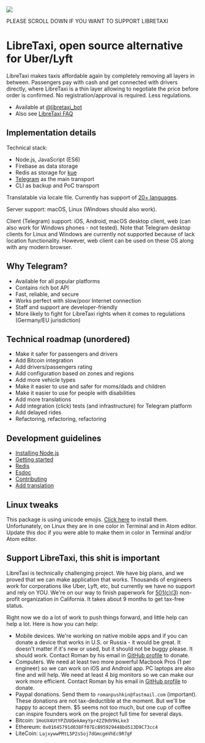 <div>
<a href="https://travis-ci.org/ro31337/libretaxi/">
<img src="https://api.travis-ci.org/ro31337/libretaxi.svg?branch=master"></img>
</a>
</div>

PLEASE SCROLL DOWN IF YOU WANT TO SUPPORT LIBRETAXI

# LibreTaxi, open source alternative for Uber/Lyft

LibreTaxi makes taxis affordable again by completely removing all layers in between. Passengers pay with cash and get connected with drivers directly, where LibreTaxi is a thin layer allowing to negotiate the price before order is confirmed. No registration/approval is required. Less regulations.

* Available at [@libretaxi_bot](https://telegram.me/libretaxi_bot)
* Also see [LibreTaxi FAQ](doc/FAQ.md)

## Implementation details

Technical stack:

* Node.js, JavaScript (ES6)
* Firebase as data storage
* Redis as storage for [kue](https://github.com/Automattic/kue)
* [Telegram](https://telegram.org) as the main transport
* CLI as backup and PoC transport

Translatable via locale file. Currently has support of [20+ languages](src/validations/supported-locales.js).

Server support: macOS, Linux (Windows should also work).

Client (Telegram) support: iOS, Android, macOS desktop client, web (can also work for Windows phones - not tested). Note that Telegram desktop clients for Linux and Windows are currently not supported because of lack location functionality. However, web client can be used on these OS along with any modern browser.

## Why Telegram?

* Available for all popular platforms
* Contains rich bot API
* Fast, reliable, and secure
* Works perfect with slow/poor Internet connection
* Staff and support are developer-friendly
* More likely to fight for LibreTaxi rights when it comes to regulations (Germany/EU jurisdiction)

## Technical roadmap (unordered)

* Make it safer for passengers and drivers
* Add Bitcoin integration
* Add drivers/passengers rating
* Add configuration based on zones and regions
* Add more vehicle types
* Make it easier to use and safer for moms/dads and children
* Make it easier to use for people with disabilities
* Add more translations
* Add integration (click) tests (and infrastructure) for Telegram platform
* Add delayed rides
* Refactoring, refactoring, refactoring

## Development guidelines

* [Installing Node.js](doc/NODEJS.md)
* [Getting started](doc/GETTING-STARTED.md)
* [Redis](doc/REDIS.md)
* [Esdoc](doc/ESDOC.md)
* [Contributing](doc/CONTRIBUTING.md)
* [Add translation](doc/TRANSLATE.md)

## Linux tweaks

This package is using unicode emojis. [Click here](https://github.com/eosrei/emojione-color-font#install-on-ubuntu-linux) to install them. Unfortunately, on Linux they are in one color in Terminal and in Atom editor. Update this doc if you were able to make them in color in Terminal and/or Atom editor.

## Support LibreTaxi, this shit is important

LibreTaxi is technically challenging project. We have big plans, and we proved that we can make application that works. Thousands of engineers work for corporations like Uber, Lyft, etc, but currently we have no support and rely on YOU. We're on our way to finish paperwork for [501(c)(3)](https://en.wikipedia.org/wiki/501(c)(3)_organization) non-profit organization in California. It takes about 9 months to get tax-free status.

Right now we do a lot of work to push things forward, and little help can help a lot. Here is how you can help:

* Mobile devices. We're working on native mobile apps and if you can donate a device that works in U.S. or Russia - it would be great. It doesn't matter if it's new or used, but it should not be buggy please. It should work. Contact Roman by his email in [GitHub profile](https://github.com/ro31337) to donate.
* Computers. We need at least two more powerful Macbook Pros (1 per engineer) so we can work on iOS and Android app. PC laptops are also fine and will help. We need at least 4 big monitors so we can make our work more efficient. Contact Roman by his email in [GitHub profile](https://github.com/ro31337) to donate.
* Paypal donations. Send them to `romanpushkin@fastmail.com` (important). These donations are not tax-deductible at the moment. But we'll be happy to accept them. $5 seems not too much, but one cup of coffee can inspire founders work on the project full time for several days.
* Bitcoin: `1HoUX4UtYPZUUQekAmyYpr42Z9dV9kLke3`
* Ethereum: `0x01645791d038Ff07EcB95929448bd513D9C73cc4`
* LiteCoin: `LajxywwPMtL5P2s5oj7dGmcgmVhEc9R7gF`
